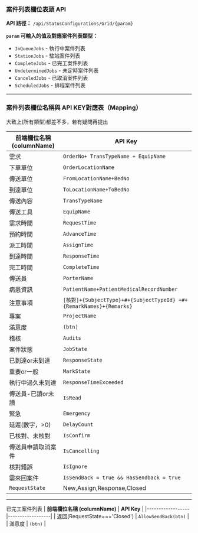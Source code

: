 ### **案件列表欄位表頭 API**

**API 路徑：**
`/api/StatusConfigurations/Grid/{param}`

**`param` 可輸入的值及對應案件列表類型：**
- `InQueueJobs` - 執行中案件列表
- `StationJobs` - 駐站案件列表
- `CompleteJobs` - 已完工案件列表
- `UndeterminedJobs` - 未定時案件列表
- `CanceledJobs` - 已取消案件列表
- `ScheduledJobs` - 排程案件列表

----

### **案件列表欄位名稱與 API KEY對應表（Mapping）**
大致上(所有類型)都差不多，若有疑問再提出

| **前端欄位名稱 (columnName)** | **API Key** |
|------------------|------------------|
| 需求 | `OrderNo+ TransTypeName + EquipName` |
| 下單單位 | `OrderLocationName` |
| 傳送單位 | `FromLocationName+BedNo` |
| 到達單位 | `ToLocationName+ToBedNo` |
| 傳送內容 | `TransTypeName` |
| 傳送工具 | `EquipName` |
| 需求時間 | `RequestTime` |
| 預約時間 | `AdvanceTime` |
| 派工時間 | `AssignTime` |
| 到達時間 | `ResponseTime` |
| 完工時間 | `CompleteTime` |
| 傳送員 | `PorterName` |
| 病患資訊 | `PatientName+PatientMedicalRecordNumber` |
| 注意事項 | `[核對]+{SubjectType}+#+{SubjectTypeId} +#+{RemarkNames}+{Remarks}` |
| 專案 | `ProjectName` |
| 滿意度 | `(btn)` |
| 稽核 | `Audits` |
| 案件狀態 | `JobState` |
| 已到達or未到達 | `ResponseState` |
| 重要or一般 | `MarkState` |
| 執行中過久未到達 | `ResponseTimeExceeded` |
| 傳送員-已讀or未讀 | `IsRead` |
| 緊急 | `Emergency` |
| 延遲(數字，>0) | `DelayCount` |
| 已核對、未核對 | `IsConfirm` |
| 傳送員申請取消案件 | `IsCancelling` |
| 核對錯誤 | `IsIgnore` |
| 需來回案件 | `IsSendBack = true && HasSendback = true` |
| `RequestState` |New,Assign,Response,Closed|
---

已完工案件列表
| **前端欄位名稱 (columnName)** | **API Key** |
|------------------|------------------|
| 返回(RequestState==='Closed') | `AllowSendBack(btn)` |
| 滿意度 | `(btn)` |


